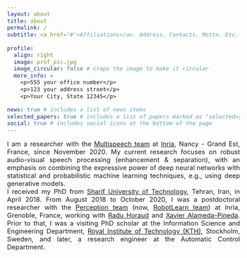 ```yaml
---
layout: about
title: about
permalink: /
subtitle: <a href='#'>Affiliations</a>. Address. Contacts. Motto. Etc.

profile:
  align: right
  image: prof_pic.jpg
  image_circular: false # crops the image to make it circular
  more_info: >
    <p>555 your office number</p>
    <p>123 your address street</p>
    <p>Your City, State 12345</p>

news: true # includes a list of news items
selected_papers: true # includes a list of papers marked as "selected={true}"
social: true # includes social icons at the bottom of the page
---
```


<style type="text/css"> body{ font-size: 11pt; } </style>
<div style="text-align: justify">
I am a researcher with the <a href="https://team.inria.fr/multispeech/">Multispeech team</a> at <a href="https://www.inria.fr/en">Inria</a>, Nancy - Grand Est, France, since November 2020. My current research focuses on robust audio-visual speech processing (enhancement & separation), with an emphasis on combining the expressive power of deep neural networks with statistical and probabilistic machine learning techniques, e.g., using deep generative models.
</div>

<div style="text-align: justify">
I received my PhD from <a href="https://en.sharif.edu">Sharif University of Technology</a>, Tehran, Iran, in April 2018. From August 2018 to October 2020, I was a postdoctoral researcher with the <a href="https://team.inria.fr/perception/">Perception team</a> (now, <a href="https://team.inria.fr/robotlearn/">RobotLearn team</a>) at Inria, Grenoble, France, working with <a href="https://team.inria.fr/perception/team-members/radu-patrice-horaud/">Radu Horaud</a> and <a href="http://xavirema.eu">Xavier Alameda-Pineda</a>. Prior to that, I was a visiting PhD scholar at the Information Science and
Engineering Department, <a href="https://www.kth.se/en">Royal Institute of Technology (KTH)</a>, Stockholm, Sweden, and later, a research engineer at the Automatic Control Department.
</div>